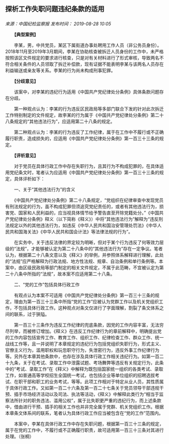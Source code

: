 ## 探析工作失职问题违纪条款的适用

### 

_来源：中国纪检监察报_ _发布时间： 2019-08-28 10:05_

　　**【典型案例】**

　　李某，男，中共党员，某区下属街道办事处聘用工作人员（非公务员身份）。2018年11月至2019年3月期间，李某在协助核查被拆迁人员身份的工作中，未严格按照该区文件规定的要求进行核查，只是对有关材料进行了形式审核，导致两名不符合相关条件的人员领取了拆迁补偿款，现有证据不能表明李某与该两名人员存在利益输送或亲友等关系。李某的行为尚未构成刑事犯罪。

　　**【分歧意见】**

　　该案中，对李某的违纪行为适用《中国共产党纪律处分条例》具体条款问题存在分歧。

　　第一种观点认为：李某的行为违反区民政局等多部门联合下发的针对此次拆迁工作特别制定的文件规定，故李某的行为属于《中国共产党纪律处分条例》第二十八条规定的“其他违法行为”，应适用第二十八条的规定。

　　第二种观点认为：李某的行为违反了工作纪律，属于在工作中不履行或不正确履行职责，造成损失的，应适用《中国共产党纪律处分条例》第一百三十三条的规定。

　　**【评析意见】**

　　对于党员在具体行政工作中存在失职行为，且其行为不构成犯罪的，在具体适用党纪条文时，笔者认为应适用《中国共产党纪律处分条例》第一百三十三条的规定，具体评析如下：

　　一、关于“其他违法行为”的含义

　　《中国共产党纪律处分条例》第二十八条规定，“党组织在纪律审查中发现党员有刑法规定的行为，虽不构成犯罪但须追究党纪责任的，或者有其他违法行为，损害党、国家和人民利益的，应当视具体情节给予警告直至开除党籍处分。”《中国共产党纪律处分条例》释义（以下简称《释义》）中将“其他违法行为”解释为“违反刑法规定以外的其他违法行为，如违反《中华人民共和国治安管理处罚法》《中华人民共和国海关法》《中华人民共和国会计法》等法律法规的行为”。

　　在实务中，关于违反法律的界定较为明晰，但对于某个行为违反了何等效力层级的“法规”，才能够被认定为第二十八条中的“其他违法行为”存在一定争议。笔者认为，根据第二十八条文意以及《释义》的举例，并参照体系解释进行理解，此处的“法规”应严格解释为行政法规、地方性法规、规章、自治条例和单行条例等。本案中，由区级民政局等部门制定的相关文件规定，不属于此范畴，不宜被认定为第二十八条中所指的“法规”，故本案不应适用第二十八条。

　　二、“党的工作”包括具体行政工作

　　有观点认为本案不可适用《中国共产党纪律处分条例》第一百三十三条的规定，理由为第一百三十三条中所指“党的工作”应被认为党群工作以及机关党组织工作，不包括具体行政工作。这种观点对条文仅进行了字面理解，割裂了条文体系之间的联系，过于狭隘。

　　第一百三十三条作为违反工作纪律的兜底条款，因党的工作内容丰富，无法穷尽列举，而被修订增加。《释义》在违反工作纪律行为的章前解释中，明确提出党的工作内容包括宣传工作、教育工作、组织工作、纪律检查工作、群众工作、统一战线工作等，且一并说明了本章规定的违纪行为包括党组织失职行为，形式主义、官僚主义行为，滥用职权和玩忽职守行为，失泄密行为，违反外事工作纪律行为等。另外在本章其他条款中，也存在涉及具体行政工作相关违纪行为。如第一百二十九条，关于在考试、录取工作中泄露试题、考场舞弊等违反有关规定行为，此条中的“考试、录取工作”在《释义》中解释为既包括国家统一组织的各类考试、录取工作，如普通高等学校招生全国统一考试，也包括企业等单位组织的招聘选拔考试、在职干部和职工的业务考试，等等。此项工作相对于特定从业人员，其性质属于具体行政工作。又如第一百二十六条及第一百二十七条关于党员领导干部违规干预、插手市场经济活动以及司法、执法等活动，《释义》中解释此类行为“相当于监察法所针对的职务违法、滥用公权”，属于比失职更严重的违纪行为，而上述条款中，借由进行干预、插手的相关工作也并非完全属于党群、机关党组织工作。根据本章条文体系间的联系，笔者认为具体行政工作应当被包含在“党的工作”范围内。

　　本案中，李某在具体行政工作中存在失职问题，根据第一百三十三条的规定，属于在党的工作中，不履行或不正确履行职责，故可适用第一百三十三条对其进行处理。（张桐）